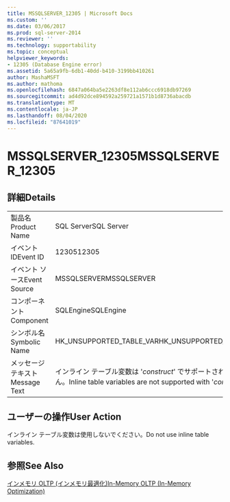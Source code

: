 ```yaml
---
title: MSSQLSERVER_12305 | Microsoft Docs
ms.custom: ''
ms.date: 03/06/2017
ms.prod: sql-server-2014
ms.reviewer: ''
ms.technology: supportability
ms.topic: conceptual
helpviewer_keywords:
- 12305 (Database Engine error)
ms.assetid: 5a65a9fb-6db1-40dd-b410-3199bb410261
author: MashaMSFT
ms.author: mathoma
ms.openlocfilehash: 6847a064ba5e2263df8e112ab6ccc6918db97269
ms.sourcegitcommit: ad4d92dce894592a259721a1571b1d8736abacdb
ms.translationtype: MT
ms.contentlocale: ja-JP
ms.lasthandoff: 08/04/2020
ms.locfileid: "87641019"
---
```

# <a name="mssqlserver_12305"></a><span data-ttu-id="39b46-102">MSSQLSERVER_12305</span><span class="sxs-lookup"><span data-stu-id="39b46-102">MSSQLSERVER_12305</span></span>
    
## <a name="details"></a><span data-ttu-id="39b46-103">詳細</span><span class="sxs-lookup"><span data-stu-id="39b46-103">Details</span></span>  
  
|||  
|-|-|  
|<span data-ttu-id="39b46-104">製品名</span><span class="sxs-lookup"><span data-stu-id="39b46-104">Product Name</span></span>|<span data-ttu-id="39b46-105">SQL Server</span><span class="sxs-lookup"><span data-stu-id="39b46-105">SQL Server</span></span>|  
|<span data-ttu-id="39b46-106">イベント ID</span><span class="sxs-lookup"><span data-stu-id="39b46-106">Event ID</span></span>|<span data-ttu-id="39b46-107">12305</span><span class="sxs-lookup"><span data-stu-id="39b46-107">12305</span></span>|  
|<span data-ttu-id="39b46-108">イベント ソース</span><span class="sxs-lookup"><span data-stu-id="39b46-108">Event Source</span></span>|<span data-ttu-id="39b46-109">MSSQLSERVER</span><span class="sxs-lookup"><span data-stu-id="39b46-109">MSSQLSERVER</span></span>|  
|<span data-ttu-id="39b46-110">コンポーネント</span><span class="sxs-lookup"><span data-stu-id="39b46-110">Component</span></span>|<span data-ttu-id="39b46-111">SQLEngine</span><span class="sxs-lookup"><span data-stu-id="39b46-111">SQLEngine</span></span>|  
|<span data-ttu-id="39b46-112">シンボル名</span><span class="sxs-lookup"><span data-stu-id="39b46-112">Symbolic Name</span></span>|<span data-ttu-id="39b46-113">HK_UNSUPPORTED_TABLE_VAR</span><span class="sxs-lookup"><span data-stu-id="39b46-113">HK_UNSUPPORTED_TABLE_VAR</span></span>|  
|<span data-ttu-id="39b46-114">メッセージ テキスト</span><span class="sxs-lookup"><span data-stu-id="39b46-114">Message Text</span></span>|<span data-ttu-id="39b46-115">インライン テーブル変数は '*construct*' でサポートされていません。</span><span class="sxs-lookup"><span data-stu-id="39b46-115">Inline table variables are not supported with '*construct*'.</span></span>|  
  
## <a name="user-action"></a><span data-ttu-id="39b46-116">ユーザーの操作</span><span class="sxs-lookup"><span data-stu-id="39b46-116">User Action</span></span>  
 <span data-ttu-id="39b46-117">インライン テーブル変数は使用しないでください。</span><span class="sxs-lookup"><span data-stu-id="39b46-117">Do not use inline table variables.</span></span>  
  
## <a name="see-also"></a><span data-ttu-id="39b46-118">参照</span><span class="sxs-lookup"><span data-stu-id="39b46-118">See Also</span></span>  
 [<span data-ttu-id="39b46-119">インメモリ OLTP &#40;インメモリ最適化&#41;</span><span class="sxs-lookup"><span data-stu-id="39b46-119">In-Memory OLTP &#40;In-Memory Optimization&#41;</span></span>](../in-memory-oltp/in-memory-oltp-in-memory-optimization.md)  
  
  
